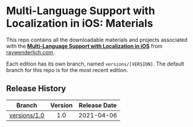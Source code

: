 # Multi-Language Support with Localization in iOS: Materials

This repo contains all the downloadable materials and projects associated with the **[Multi-Language Support with Localization in iOS](https://www.raywenderlich.com/20755921-multi-language-support-with-localization-in-ios)** from [raywenderlich.com](https://www.raywenderlich.com).

Each edition has its own branch, named `versions/[VERSION]`. The default branch for this repo is for the most recent edition.

## Release History

| Branch                                                                                  | Version | Release Date |
| --------------------------------------------------------------------------------------- |:-------:|:------------:|
| [versions/1.0](https://github.com/raywenderlich/video-loci-materials/tree/versions/1.0) | 1.0     | 2021-04-06   |
